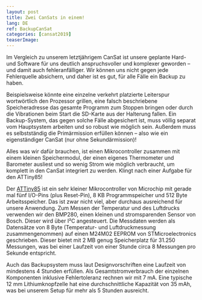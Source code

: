```yaml
---
layout: post
title: Zwei CanSats in einem!
lang: DE
ref: BackupCanSat
categories: [cansat2019]
teaserImage: 
---
```


Im Vergleich zu unserem letztjährigem CanSat ist unsere geplante Hard- und Software für uns deutlich anspruchsvoller und komplexer geworden – und damit auch fehleranfälliger. Wir können uns nicht gegen jede Fehlerquelle absichern, und daher ist es gut, für alle Fälle ein Backup zu haben. 

Beispielsweise könnte eine einzelne verkehrt platzierte Leiterspur wortwörtlich den Prozessor grillen, eine falsch beschriebene Speicheradresse das gesamte Programm zum Stoppen bringen oder durch die Vibrationen beim Start die SD-Karte aus der Halterung fallen. Ein Backup-System, das gegen solche Fälle abgesichert ist, muss völlig separat vom Hauptsystem arbeiten und so robust wie möglich sein. Außerdem muss es selbstständig die Primärmission erfüllen können – also wie ein eigenständiger CanSat (nur ohne Sekundärmission)!

Alles was wir dafür brauchen, ist einen Mikrocontroller zusammen mit einem kleinen Speichermodul, der einen eigenes Thermometer und Barometer ausliest und so wenig Strom wie möglich verbraucht, um komplett in den CanSat integriert zu werden. Klingt nach einer Aufgabe für den ATTiny85!

Der [ATTiny85](https://www.microchip.com/wwwproducts/en/ATtiny85) ist ein sehr kleiner Mikrocontroller von Microchip mit gerade mal fünf I/O-Pins (plus Reset-Pin), 8 KB Programmspeicher und 512 Byte Arbeitsspeicher. Das ist zwar nicht viel, aber durchaus ausreichend für unsere Anwendung. Zum Messen der Temperatur und des Luftdrucks verwenden wir den BMP280, einen kleinen und stromsparenden Sensor von Bosch. Dieser wird über I²C angesteuert. Die Messdaten werden als Datensätze von 8 Byte (Temperatur- und Luftdruckmessung zusammengenommen) auf einen M24M02 EEPROM von STMicroelectronics geschrieben. Dieser bietet mit 2 MB genug Speicherplatz für 31.250 Messungen, was bei einer Laufzeit von einer Stunde circa 8 Messungen pro Sekunde entspricht.

Auch das Backupsystem muss laut Designvorschriften eine Laufzeit von mindestens 4 Stunden erfüllen. Als Gesamtstromverbrauch der einzelnen Komponenten inklusive Fehlertoleranz rechnen wir mit 7 mA. Eine typische 12 mm Lithiumknopfzelle hat eine durchschnittliche Kapazität von 35 mAh, was bei unserem Setup für mehr als 5 Stunden ausreicht.
